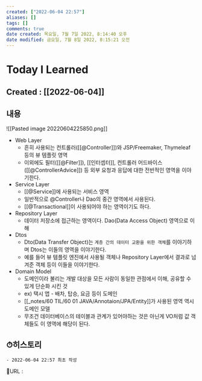 ```yaml
---
created: ["2022-06-04 22:57"]
aliases: []
tags: []
comments: true
date created: 목요일, 7월 7일 2022, 8:14:40 오후
date modified: 금요일, 7월 8일 2022, 8:15:21 오전
---
```


# Today I Learned
## Created : [[2022-06-04]]

## 내용
![[Pasted image 20220604225850.png]]

- Web Layer
	- 흔히 사용되는 컨트롤러([[@Controller]])와 JSP/Freemaker, Thymeleaf 등의 뷰 템플릿 영역
	- 이외에도 필터([[@Filter]]), [[인터셉터]], 컨트롤러 어드바이스([[@ControllerAdvice]]) 등 외부 요청과 응답에 대한 전반적인 영역을 이야기한다.
- Service Layer
	- [[@Service]]에 사용되는 서비스 영역
	- 일반적으로 @Controller나 Dao의 중간 영역에서 사용된다.
	- [[@Transactional]]이 사용되어야 하는 영역이기도 하다.
- Repository Layer
	- 데이터 저장소에 접근하는 영역이다. 
	  Dao(Data Access Object) 영역으로 이해
- Dtos
	- Dto(Data Transfer Object)는 `계층 간의 데이터 교환을 위한 객체`를 이야기하며 Dtos는 이들의 영역을 이야기한다.
	- 예를 들어 뷰 템플릿 엔진에서 사용될 객체나 Repository Layer에서 결과로 넘겨준 객체 등이 이들을 이야기한다.
- Domain Model
	- 도메인이라 불리는 개발 대상을 모든 사람이 동일한 관점에서 이해, 공유할 수 있게 단순화 시킨 것
	- ex) 택시 앱 - 배차, 탑승, 요금 등이 도메인
	- [[_notes/60 TIL/60 01 JAVA/Annotaion/JPA/Entity]]가 사용된 영역 역시 도메인 모델
	- 무조건 데이터베이스의 테이블과 관계가 있어야하는 것은 아닌게 VO처럼 값 객체들도 이 영역에 해당이 된다.

## ⏱히스토리
	- 2022-06-04 22:57 최초 작성


📙URL :